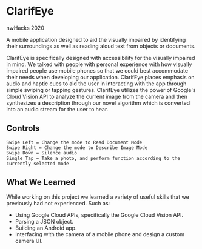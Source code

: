# ClarifEye
nwHacks 2020

A mobile application designed to aid the visually impaired by identifying their surroundings as well as reading aloud text from objects or documents.

ClarifEye is specifically designed with accessibility for the visually impaired in mind. We talked with people with personal experience with how visually impaired people use mobile phones so that we could best accommodate their needs when developing our application. ClarifEye places emphasis on audio and haptic cues to aid the user in interacting with the app through simple swiping or tapping gestures. ClarifEye utilizes the power of Google's Cloud Vision API to analyze the current image from the camera and then synthesizes a description through our novel algorithm which is converted into an audio stream for the user to hear.

## Controls

<pre><code>Swipe Left = Change the mode to Read Document Mode
Swipe Right = Change the mode to Describe Image Mode
Swipe Down = Silence audio
Single Tap = Take a photo, and perform function according to the currently selected mode</code></pre>

## What We Learned

While working on this project we learned a variety of useful skills that we previously had not experienced. Such as:

<ul>
<li>Using Google Cloud APIs, specifically the Google Cloud Vision API.</li>
<li>Parsing a JSON object.</li>
<li>Building an Android app.</li>
<li>Interfacing with the camera of a mobile phone and design a custom camera UI.</li>
</ul>
